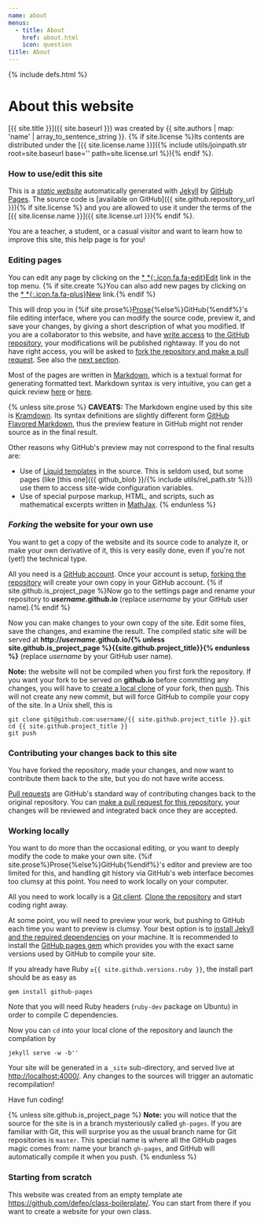 ```yaml
---
name: about
menus:
  - title: About
    href: about.html
    icon: question
title: About
---
```

{% include defs.html %}

# About this website

[{{ site.title }}]({{ site.baseurl }}) was created by
{{ site.authors | map: 'name' | array_to_sentence_string }}.
{% if site.license %}Its contents are distributed under the
[{{ site.license.name }}]({% include utils/joinpath.str root=site.baseurl base='' path=site.license.url %}){% endif %}.


### How to use/edit this site

This is a
[*static website*](http://en.wikipedia.org/wiki/Static_web_page)
automatically generated with [Jekyll](http://jekyllrb.com/) by
[GitHub Pages](http://pages.github.com/). The source code is
[available on GitHub]({{ site.github.repository_url }}){% if site.license %}
and you are allowed to use it under the terms of the
[{{ site.license.name }}]({{ site.license.url }}){% endif %}.

You are a teacher, a student, or a casual visitor and want to learn
how to improve this site, this help page is for you!


### Editing pages

You can edit any page by clicking on the
[* *{:.icon.fa.fa-edit}Edit](#) link in the top menu.
{% if site.create %}You can also add new pages by clicking on the
[* *{:.icon.fa.fa-plus}New](#) link.{% endif %}

This will drop you in
{%if site.prose%}[Prose](http://prose.io/){%else%}GitHub{%endif%}'s
file editing interface, where you can modify the source code, preview
it, and save your changes, by giving a short description of what you
modified. If you are a collaborator to this website, and have
[write access](https://help.github.com/articles/what-are-the-different-access-permissions/)
to [the GitHub repository]({{site.github.repository_url}}), your
modifications will be published rightaway.  If you do not have right
access, you will be asked to
[fork the repository and make a pull request](https://help.github.com/articles/fork-a-repo/).
See also the [next section](#forking-the-website-for-your-own-use).

Most of the pages are written in
[Markdown](http://daringfireball.net/projects/markdown/), which is a
textual format for generating formatted text. Markdown syntax is very
intuitive, you can get a quick review
[here](https://help.github.com/articles/github-flavored-markdown/) or
[here](http://kramdown.gettalong.org/syntax.html).

{% unless site.prose %}
**CAVEATS:** The Markdown engine used by this site is
[Kramdown](http://kramdown.gettalong.org/). Its syntax definitions are
slightly different form
[GitHub Flavored Markdown](https://help.github.com/articles/github-flavored-markdown/),
thus the preview feature in GitHub might not render source as in the
final result.

Other reasons why GitHub's preview may not correspond to the final
results are:

- Use of
  [Liquid templates](https://github.com/Shopify/liquid/wiki/Liquid-for-Designers)
  in the source. This is seldom used, but some pages (like
  [this one]({{ github_blob }}/{% include utils/rel_path.str %}))
  use them to access site-wide configuration variables.
- Use of special purpose markup, HTML, and scripts, such as
  mathematical excerpts written in [MathJax](http://mathjax.org/).
{% endunless %}


### *Forking* the website for your own use

You want to get a copy of the website and its source code to analyze
it, or make your own derivative of it, this is very easily done, even
if you're not (yet!) the technical type.

All you need is a [GitHub account](http://github.com/). Once your
account is setup,
[forking the repository]({{site.github.repository_url}}/fork) will
create your own copy in your GitHub account.
{% if site.github.is_project_page %}Now go to the settings page and
rename your repository to ***username*.github.io** (replace *username*
by your GitHub user name).{% endif %}

Now you can make changes to your own copy of the site. Edit some
files, save the changes, and examine the result. The compiled static
site will be served at
**http://*username*.github.io/{% unless site.github.is_project_page %}{{site.github.project_title}}{% endunless %}**
(replace *username* by your GitHub user name).

**Note:** the website will not be compiled when you first fork the
repository. If you want your fork to be served on **github.io** before
committing any changes, you will have to
[create a local clone](https://help.github.com/articles/fork-a-repo/#step-2-create-a-local-clone-of-your-fork)
of your fork, then
[push](https://help.github.com/articles/pushing-to-a-remote/). This
will not create any new commit, but will force GitHub to compile your
copy of the site. In a Unix shell, this is

~~~
git clone git@github.com:username/{{ site.github.project_title }}.git
cd {{ site.github.project_title }}
git push
~~~



### Contributing your changes back to this site

You have forked the repository, made your changes, and now want to
contribute them back to the site, but you do not have write access.

[Pull requests](https://help.github.com/articles/using-pull-requests/)
are GitHub's standard way of contributing changes back to the original
repository.  You can
[make a pull request for this repository]({{site.github.repository_url}}/compare),
your changes will be reviewed and integrated back once they are
accepted.


### Working locally

You want to do more than the occasional editing, or you want to deeply
modify the code to make your own site.
{%if site.prose%}Prose{%else%}GitHub{%endif%}'s editor and preview are
too limited for this, and handling git history via GitHub's web
interface becomes too clumsy at this point. You need to work locally
on your computer.

All you need to work locally is a [Git client](http://git-scm.com/).
[Clone the repository](https://help.github.com/articles/fork-a-repo/#step-2-create-a-local-clone-of-your-fork)
and start coding right away.

At some point, you will need to preview your work, but pushing to
GitHub each time you want to preview is clumsy. Your best option is to
[install Jekyll and the required dependencies](https://help.github.com/articles/using-jekyll-with-pages/#installing-jekyll)
on your machine. It is recommended to install the
[GitHub pages gem](https://github.com/github/pages-gem) which provides
you with the exact same versions used by GitHub to compile your site.

If you already have Ruby `≥{{ site.github.versions.ruby }}`, the
install part should be as easy as

~~~
gem install github-pages
~~~

Note that you will need Ruby headers (`ruby-dev` package on Ubuntu) in
order to compile C dependencies.

Now you can `cd` into your local clone of the repository and launch
the compilation by

~~~
jekyll serve -w -b''
~~~

Your site will be generated in a `_site` sub-directory, and served
live at <http://localhost:4000/>. Any changes to the sources will
trigger an automatic recompilation!

Have fun coding!

{% unless site.github.is_project_page %}
**Note:** you will notice that the source for the site is in a branch
mysteriously called `gh-pages`. If you are familiar with Git, this
will surprise you as the usual branch name for Git repositories is
`master`. This special name is where all the GitHub pages magic comes
from: name your branch `gh-pages`, and GitHub will automatically
compile it when you push.
{% endunless %}


### Starting from scratch

This website was created from an empty template ate
<https://github.com/defeo/class-boilerplate/>.  You can start from
there if you want to create a website for your own class.

